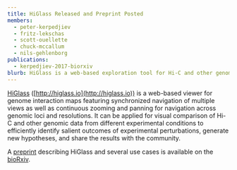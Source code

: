 ```yaml
---
title: HiGlass Released and Preprint Posted
members:
  - peter-kerpedjiev
  - fritz-lekschas
  - scott-ouellette
  - chuck-mccallum
  - nils-gehlenborg
publications:
  - kerpedjiev-2017-biorxiv
blurb: HiGlass is a web-based exploration tool for Hi-C and other genomic interaction maps that provides multi-scale and comparative visualizations.
---
```


[HiGlass](http://higlass.io) ([http://higlass.io](http://higlass.io)) is a web-based viewer for genome interaction maps featuring synchronized navigation of multiple views as well as continuous zooming and panning for navigation across genomic loci and resolutions. It can be applied for visual comparison of Hi-C and other genomic data from different experimental conditions to efficiently identify salient outcomes of experimental perturbations, generate new hypotheses, and share the results with the community.

A [preprint](http://biorxiv.org/content/early/2017/03/31/121889) describing HiGlass and several use cases is available on the [bioRxiv](http://biorxiv.org/content/early/2017/03/31/121889).